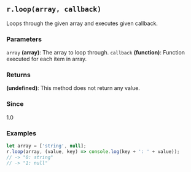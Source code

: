 ## `r.loop(array, callback)`
Loops through the given array and executes given callback.

### Parameters
`array` **(array)**: The array to loop through.
`callback` **(function)**: Function executed for each item in array.

### Returns
**(undefined)**: This method does not return any value.

### Since
1.0

### Examples
```javascript
let array = ['string', null];
r.loop(array, (value, key) => console.log(key + ': ' + value));
// -> "0: string"
// -> "1: null"
```
